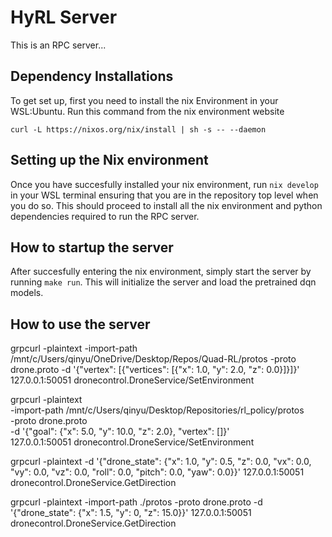 # HyRL Server
This is an RPC server...

## Dependency Installations
To get set up, first you need to install the nix Environment in your WSL:Ubuntu. Run this command from the nix environment website

```curl -L https://nixos.org/nix/install | sh -s -- --daemon```

## Setting up the Nix environment
Once you have succesfully installed your nix environment, run ```nix develop``` in your WSL terminal ensuring that you are in the repository top level when you do so. This should proceed to install all the nix environment and python dependencies required to run the RPC server. 

## How to startup the server
After succesfully entering the nix environment, simply start the server by running ```make run```. This will initialize the server and load the pretrained dqn models. 

## How to use the server
grpcurl -plaintext -import-path /mnt/c/Users/qinyu/OneDrive/Desktop/Repos/Quad-RL/protos -proto drone.proto -d '{"vertex": [{"vertices": [{"x": 1.0, "y": 2.0, "z": 0.0}]}]}' 127.0.0.1:50051 dronecontrol.DroneService/SetEnvironment

grpcurl -plaintext \
  -import-path /mnt/c/Users/qinyu/Desktop/Repositories/rl_policy/protos \
  -proto drone.proto \
  -d '{"goal": {"x": 5.0, "y": 10.0, "z": 2.0}, "vertex": []}' \
  127.0.0.1:50051 dronecontrol.DroneService/SetEnvironment

  grpcurl -plaintext -d '{"drone_state": {"x": 1.0, "y": 0.5, "z": 0.0, "vx": 0.0, "vy": 0.0, "vz": 0.0, "roll": 0.0, "pitch": 0.0, "yaw": 0.0}}' 127.0.0.1:50051 dronecontrol.DroneService.GetDirection

grpcurl -plaintext   -import-path ./protos   -proto drone.proto   -d '{"drone_state": {"x": 1.5, "y": 0, "z": 15.0}}'   127.0.0.1:50051 dronecontrol.DroneService.GetDirection